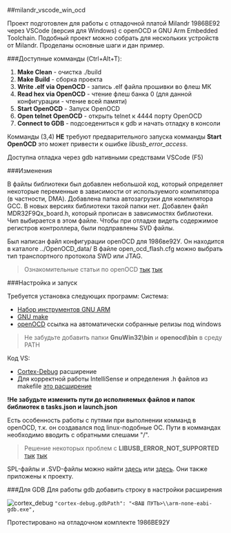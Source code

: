 ##milandr_vscode_win_ocd


Проект подготовлен для работы с отладочной платой Milandr 1986BE92 через VSCode (версия для Windows) c openOCD и GNU Arm Embedded Toolchain.
Подобный проект можно собрать для нескольких устройств от Milandr. Проделаны основные шаги и дан пример.

###Доступные комманды (Ctrl+Alt+T):
1. **Make Clean** - очистка ./build
1. **Make Build** - сборка проекта
1. **Write .elf via OpenOCD** - запись .elf файла прошивки во флеш МК
1. **Read hex via OpenOCD** - чтение флеш банка 0 (для данной конфигурации - чтение всей памяти)
1. **Start OpenOCD** - Запуск OpenOCD
1. **Open telnet OpenOCD** - открыть telnet к 4444 порту OpenOCD
1. **Connect to GDB** - подсоедениться к gdb и начать отладку в консоли

Комманды (3,4) **НЕ** требуют предварительного запуска комманды **Start OpenOCD** это может привести к ошибке *libusb_error_access*.

Доступна отладка через gdb нативными средствами VSCode (F5)

###Изменения

В файлы библиотеки был добавлен небольшой код, который определяет некоторые переменные в зависимости от используемого компилятора (в частности, DMA). Добавлена папка автозагрузки для компилятора GCC. В новых версиях библиотеки такой папки нет. Добавлен файл MDR32F9Qx_board.h, который прописан в зависимостях библиотеки. Чип выбирается в этом файле. Чтобы при отладке видеть содержимое регистров контроллера, были подправлены SVD файлы.

Был написан файл конфигурации openOCD для 1986ве92У. Он находится в каталоге ../OpenOCD_data/
В файле open_ocd_flash.cfg можно выбрать тип транспортного протокола SWD или JTAG. 
> Ознакомительные статьи по openOCD [тык](http://microsin.net/programming/arm/getting-started-openocd-with-ft2232h-for-swd-debugging.html) [тык](http://microsin.net/programming/arm/openocd-manual-part1.html)

###Настройка и запуск

Требуется установка следующих программ:
Система:
* [Набор инструментов GNU ARM](https://developer.arm.com/tools-and-software/open-source-software/developer-tools/gnu-toolchain/gnu-rm)
* [GNU make](http://gnuwin32.sourceforge.net/packages/make.htm)  
* [openOCD](https://github.com/ntfreak/openocd/releases) ссылка на автоматически собранные релизы под windows
> Не забудьте добавить папки **GnuWin32\bin** и **openocd\bin** в среду PATH

Код VS:
* [Cortex-Debug](https://marketplace.visualstudio.com/items?itemName=marus25.cortex-debug) расширение
* Для корректной работы IntelliSense и определения .h файлов из makefile [это расширение](https://marketplace.visualstudio.com/items?itemName=ms-vscode.makefile-tools)

**!Не забудьте изменить пути до исполняемых файлов и папок библиотек в tasks.json и launch.json**

Есть особенность работы с путями при выполнении комманд в openOCD, т.к. он создавался под linux-подобные ОС. Пути в коммандах необходимо вводить с обратными слешами "/".


> Решение некоторых проблем с **LIBUSB_ERROR_NOT_SUPPORTED** [тык](https://github.com/makenai/node-uvc-control/issues/5) [тык](https://github.com/sandeepmistry/arduino-nRF5/issues/228)

SPL-файлы и .SVD-файлы можно найти [здесь](https://ic.milandr.ru/soft/) или [здесь](https://github.com/eldarkg/emdr1986x-std-per-lib). Они также приложены к проекту.

###Для GDB
Для работы gdb добавить строку в настройки расширения  

![cortex_debug](https://user-images.githubusercontent.com/20516589/110772294-82f36480-826c-11eb-9755-4116c756697c.png)
``
"cortex-debug.gdbPath": "<ВАШ ПУТЬ>\\arm-none-eabi-gdb.exe",
``

Протестировано на отладочном комплекте 1986BE92У